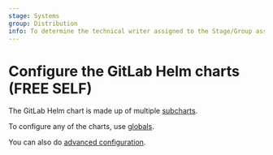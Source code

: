 ```yaml
---
stage: Systems
group: Distribution
info: To determine the technical writer assigned to the Stage/Group associated with this page, see https://about.gitlab.com/handbook/product/ux/technical-writing/#assignments
---
```


# Configure the GitLab Helm charts **(FREE SELF)**

The GitLab Helm chart is made up of multiple [subcharts](gitlab/index.md).

To configure any of the charts, use [globals](globals.md).

You can also do [advanced configuration](../advanced/index.md).
